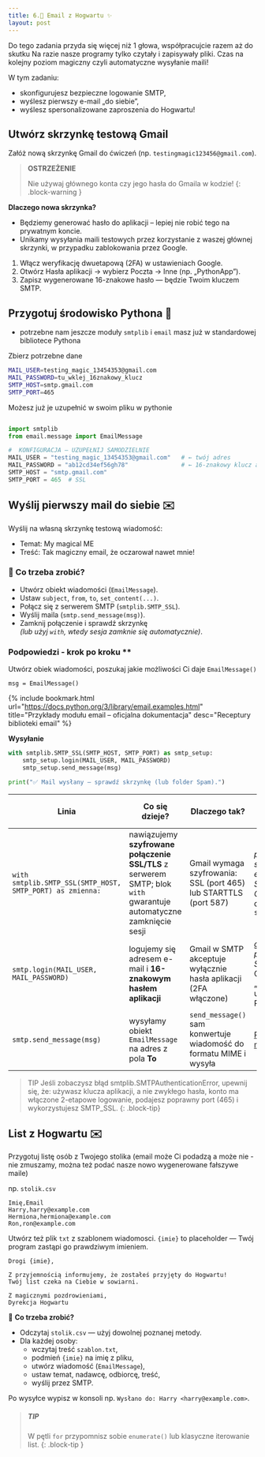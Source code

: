 ```yaml
---
title: 6.🔮 Email z Hogwartu ✨
layout: post
---
```


Do tego zadania przyda się więcej niż 1 głowa, współpracujcie razem aż do skutku 
Na razie nasze programy tylko czytały i zapisywały pliki. Czas na kolejny poziom magiczny czyli automatyczne wysyłanie maili!


W tym zadaniu:
- skonfigurujesz bezpieczne logowanie SMTP,
- wyślesz pierwszy e-mail „do siebie”,
- wyślesz spersonalizowane zaproszenia do Hogwartu!


## Utwórz skrzynkę testową Gmail

Załóż nową skrzynkę Gmail do ćwiczeń (np. `testingmagic123456@gmail.com`).

> **OSTRZEŻENIE**
>
> Nie używaj głównego konta czy jego hasła do Gmaila w kodzie!
{: .block-warning }


**Dlaczego nowa skrzynka?**
- Będziemy generować hasło do aplikacji – lepiej nie robić tego na prywatnym koncie.
- Unikamy wysyłania maili testowych przez korzystanie z waszej głównej skrzynki, w przypadku zablokowania przez Google.


1. Włącz weryfikację dwuetapową (2FA) w ustawieniach Google.
2. Otwórz Hasła aplikacji → wybierz Poczta → Inne (np. „PythonApp”).
3. Zapisz wygenerowane 16-znakowe hasło — będzie Twoim kluczem SMTP.


## Przygotuj środowisko Pythona 🐍


- potrzebne nam jeszcze moduły `smtplib` i `email` masz już w standardowej bibliotece Pythona

Zbierz potrzebne dane

```bash
MAIL_USER=testing_magic_13454353@gmail.com
MAIL_PASSWORD=tu_wklej_16znakowy_klucz
SMTP_HOST=smtp.gmail.com
SMTP_PORT=465
```

Możesz już je uzupełnić w swoim pliku w pythonie

```python

import smtplib
from email.message import EmailMessage

#  KONFIGURACJA – UZUPEŁNIJ SAMODZIELNIE
MAIL_USER = "testing_magic_13454353@gmail.com"   # ← twój adres
MAIL_PASSWORD = "ab12cd34ef56gh78"               # ← 16-znakowy klucz aplikacji
SMTP_HOST = "smtp.gmail.com"
SMTP_PORT = 465  # SSL

```

## Wyślij pierwszy mail do siebie ✉️

Wyślij na własną skrzynkę testową wiadomość:

- Temat: My magical ME
- Treść: Tak magiczny email, że oczarował nawet mnie!

### 🤔 Co trzeba zrobić?

- Utwórz obiekt wiadomości (`EmailMessage`).
- Ustaw `subject`, `from`, `to`, `set_content(...)`.
- Połącz się z serwerem SMTP (`smtplib.SMTP_SSL`).
- Wyślij maila (`smtp.send_message(msg)`).
- Zamknij połączenie i sprawdź skrzynkę  
  *(lub użyj `with`, wtedy sesja zamknie się automatycznie)*.


### Podpowiedzi - krok po kroku **

Utwórz obiek wiadomości, poszukaj jakie możliwości Ci daje  `EmailMessage()`
```
msg = EmailMessage()
```

{% include bookmark.html
   url="https://docs.python.org/3/library/email.examples.html"
   title="Przykłady modułu email – oficjalna dokumentacja"
   desc="Receptury biblioteki email" %}


**Wysyłanie**

```python
with smtplib.SMTP_SSL(SMTP_HOST, SMTP_PORT) as smtp_setup:
    smtp_setup.login(MAIL_USER, MAIL_PASSWORD)
    smtp_setup.send_message(msg)

print("✅ Mail wysłany — sprawdź skrzynkę (lub folder Spam).")
```

| Linia | Co się dzieje? | Dlaczego tak? | Gdzie szukać więcej |
|-------|---------------|---------------|---------------------|
| `with smtplib.SMTP_SSL(SMTP_HOST, SMTP_PORT) as zmienna:` | nawiązujemy **szyfrowane połączenie SSL/TLS** z serwerem SMTP; blok `with` gwarantuje automatyczne zamknięcie sesji | Gmail wymaga szyfrowania: SSL (port 465) lub STARTTLS (port 587) | *python smtplib SSL example*<br>*SMTP Objects* w dokumentacji `smtplib` |
| `smtp.login(MAIL_USER, MAIL_PASSWORD)` | logujemy się adresem e-mail i **16-znakowym hasłem aplikacji** | Gmail w SMTP akceptuje wyłącznie hasła aplikacji (2FA włączone) | *gmail app password SMTP*<br>Google Help „Sign in using App Passwords” |
| `smtp.send_message(msg)` | wysyłamy obiekt `EmailMessage` na adres z pola **To** | `send_message()` sam konwertuje wiadomość do formatu MIME i wysyła | [Przykłady modułu `email`](https://docs.python.org/3/library/email.examples.html) |



> TIP
> Jeśli zobaczysz błąd smtplib.SMTPAuthenticationError, upewnij się, że:
> używasz klucza aplikacji, a nie zwykłego hasła,
> konto ma włączone 2-etapowe logowanie,
> podajesz poprawny port (465) i wykorzystujesz SMTP_SSL.
{: .block-tip}


## List z Hogwartu ✉️

Przygotuj listę osób z Twojego stolika (email może Ci podadzą a może nie - nie zmuszamy, można też podać nasze nowo wygenerowane fałszywe maile)

np. `stolik.csv`

```
Imię,Email
Harry,harry@example.com
Hermiona,hermiona@example.com
Ron,ron@example.com
```

Utwórz też plik `txt` z szablonem wiadomosci. `{imie}` to placeholder — Twój program zastąpi go prawdziwym imieniem.

```
Drogi {imie},

Z przyjemnością informujemy, że zostałeś przyjęty do Hogwartu!
Twój list czeka na Ciebie w sowiarni.

Z magicznymi pozdrowieniami,
Dyrekcja Hogwartu
```

🤔 **Co trzeba zrobić?**

- Odczytaj `stolik.csv` — użyj dowolnej poznanej metody.  
- Dla każdej osoby:  
  - wczytaj treść `szablon.txt`,  
  - podmień `{imie}` na imię z pliku,  
  - utwórz wiadomość (`EmailMessage`),  
  - ustaw temat, nadawcę, odbiorcę, treść,  
  - wyślij przez SMTP.  

Po wysyłce wypisz w konsoli np. `Wysłano do: Harry <harry@example.com>`.

> ##### TIP
>
> W pętli `for` przypomnisz sobie `enumerate()` lub klasyczne iterowanie list.
{: .block-tip }